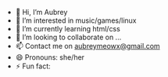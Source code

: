 - 👋 Hi, I’m Aubrey
- 👀 I’m interested in music/games/linux
- 🌱 I’m currently learning html/css
- 💞️ I’m looking to collaborate on ...
- 📫 Contact me on aubreymeowx@gmail.com
- 😄 Pronouns: she/her
- ⚡ Fun fact: 

<!---
Aubrey-svg/Aubrey-svg is a ✨ special ✨ repository because its `README.md` (this file) appears on your GitHub profile.
You can click the Preview link to take a look at your changes.
--->
